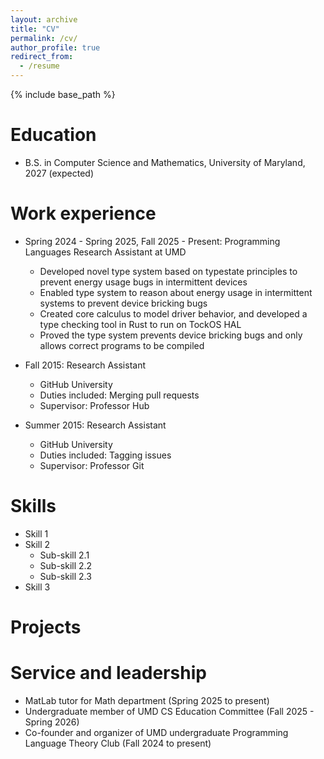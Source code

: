 ```yaml
---
layout: archive
title: "CV"
permalink: /cv/
author_profile: true
redirect_from:
  - /resume
---
```


{% include base_path %}

Education
======
* B.S. in Computer Science and Mathematics, University of Maryland, 2027 (expected)

Work experience
======
* Spring 2024 - Spring 2025, Fall 2025 - Present: Programming Languages Research Assistant at UMD
  * Developed novel type system based on typestate principles to prevent energy usage bugs in intermittent devices
  * Enabled type system to reason about energy usage in intermittent systems to prevent device bricking bugs
  * Created core calculus to model driver behavior, and developed a type checking tool in Rust to run on TockOS HAL
  * Proved the type system prevents device bricking bugs and only allows correct programs to be compiled

* Fall 2015: Research Assistant
  * GitHub University
  * Duties included: Merging pull requests
  * Supervisor: Professor Hub

* Summer 2015: Research Assistant
  * GitHub University
  * Duties included: Tagging issues
  * Supervisor: Professor Git
  
Skills
======
* Skill 1
* Skill 2
  * Sub-skill 2.1
  * Sub-skill 2.2
  * Sub-skill 2.3
* Skill 3

Projects
======
  
Service and leadership
======
* MatLab tutor for Math department (Spring 2025 to present)
* Undergraduate member of UMD CS Education Committee (Fall 2025 - Spring 2026)
* Co-founder and organizer of UMD undergraduate Programming Language Theory Club (Fall 2024 to present)
